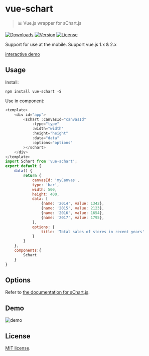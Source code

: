 # vue-schart 

> :bar_chart: Vue.js wrapper for sChart.js

<p>
  <a href="https://www.npmjs.com/package/vue-schart"><img src="https://img.shields.io/npm/dm/vue-schart.svg" alt="Downloads"></a>
  <a href="https://www.npmjs.com/package/vue-schart"><img src="https://img.shields.io/npm/v/vue-schart.svg" alt="Version"></a>
  <a href="https://www.npmjs.com/package/vue-schart"><img src="https://img.shields.io/npm/l/vue-schart.svg" alt="License"></a>
  <br>
</p>

Support for use at the mobile. Support vue.js 1.x & 2.x

[interactive demo](http://blog.gdfengshuo.com/example/#/vue-schart)

## Usage

Install:

```
npm install vue-schart -S
```

Use in component:

```javascript
<template>
    <div id="app">
        <schart :canvasId="canvasId"
			:type="type"
			:width="width"
			:height="height"
			:data="data"
			:options="options"
		></schart>
    </div>
</template>
import Schart from 'vue-schart';
export default {
	data() {
		return {
			canvasId: 'myCanvas',
			type: 'bar',
			width: 500,
			height: 400,
			data: [
				{name: '2014', value: 1342},
				{name: '2015', value: 2123},
				{name: '2016', value: 1654},
				{name: '2017', value: 1795},
			],
			options: {
				title: 'Total sales of stores in recent years'
			}
		}
	},
    components:{
		Schart
	}
}
```
## Options

Refer to [the documentation for sChart.js](http://blog.gdfengshuo.com/example/sChart/).

## Demo

![demo](http://blog.gdfengshuo.com/example/sChart/static/img/demo.png)

## License
[MIT license](https://github.com/lin-xin/vue-schart/blob/master/LICENCE).